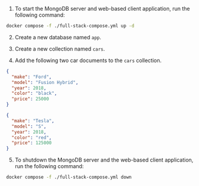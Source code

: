 1. To start the MongoDB server and web-based client application, run the following command:

```bash
docker compose -f ./full-stack-compose.yml up -d
```

2. Create a new database named `app`.

3. Create a new collection named `cars`.

4. Add the following two car documents to the `cars` collection.

```json
{
  "make": "Ford",
  "model": "Fusion Hybrid",
  "year": 2018,
  "color": "black",
  "price": 25000
}
```

```json
{
  "make": "Tesla",
  "model": "S",
  "year": 2018,
  "color": "red",
  "price": 125000
}
```

5. To shutdown the MongoDB server and the web-based client application, run the following command:

```bash
docker compose -f ./full-stack-compose.yml down
```
